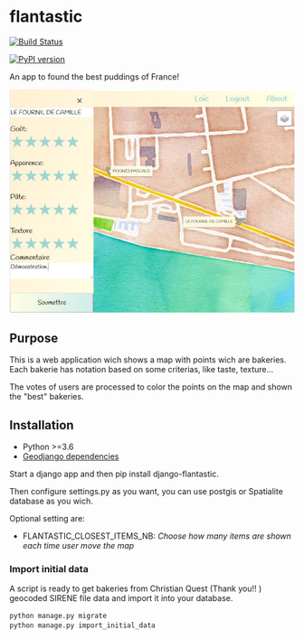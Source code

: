 # flantastic

[![Build Status](https://travis-ci.org/Simarra/django-flantastic.svg?branch=develop)](https://travis-ci.org/Simarra/django-flantastic)

[![PyPI version](https://badge.fury.io/py/django-flantastic.svg)](https://badge.fury.io/py/django-flantastic)


An app to found the best puddings of France!

![cluster map example](.github/flantasticshot.jpg)


## Purpose
This is a web application wich shows a map with points wich are bakeries. Each bakerie has notation based on some criterias, like taste, texture...

The votes of users are processed to color the points on the map and shown the "best" bakeries.

## Installation
- Python >=3.6
- [Geodjango dependencies](https://docs.djangoproject.com/en/2.2/ref/contrib/gis/install/)

Start a django app and then pip install django-flantastic.

Then configure settings.py as you want, you can use postgis or Spatialite database as you wich.

Optional setting are: 
- FLANTASTIC_CLOSEST_ITEMS_NB: *Choose how many items are shown each time user move the map*

### Import initial data
A script is ready to get bakeries from Christian Quest (Thank you!! ) geocoded SIRENE file data and import it into your database.

```sh
python manage.py migrate
python manage.py import_initial_data



